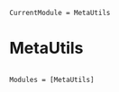 ```@meta
CurrentModule = MetaUtils
```

# MetaUtils

```@index
```

```@autodocs
Modules = [MetaUtils]
```
